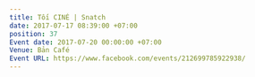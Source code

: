 ```yaml
---
title: Tối CINÉ | Snatch
date: 2017-07-17 08:39:00 +07:00
position: 37
Event date: 2017-07-20 00:00:00 +07:00
Venue: Bản Café
Event URL: https://www.facebook.com/events/212699785922938/
---
```


